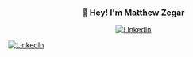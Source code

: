 <h3 align="center">👋 Hey! I'm Matthew Zegar</h3>
<p align="center">
  <a href="https://www.linkedin.com/in/matthewzegar/" target="_blank"><img src="https://img.shields.io/badge/LinkedIn-%230077B5.svg?&style=flat-square&logo=linkedin&logoColor=white" alt="LinkedIn"></a>
  
  <a href="https://mzegar.github.io/" target="_blank"><img src="https://img.shields.io/badge/mzegar.github.io-%230077B5.svg?&style=flat-square&logoColor=white" alt="LinkedIn"></a>
</p>
